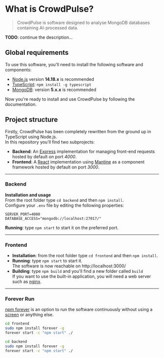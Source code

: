 # What is CrowdPulse?
> CrowdPulse is software designed to analyse MongoDB databases containing AI-processed data.

**TODO**: continue the description...

## Global requirements
To use this software, you'll need to install the following software and components:
- [Node.js](https://nodejs.org/it/download/) version **14.18.x** is recommended
- [TypeScript](https://www.typescriptlang.org/): `npm install -g typescript`
- [MongoDB](https://www.mongodb.com/try/download/community): version **5.x.x** is recommended

Now you're ready to install and use CrowdPulse by following the documentation.

## Project structure
Firstly, CrowdPulse has been completely rewritten from the ground up in TypeScript using Node.js.
<br>In this repository you'll find two subprojects:
- **Backend**: An [Express](https://expressjs.com/) implementation for managing front-end requests hosted by default on port _4000_.
- **Frontend**: A [React](https://it.reactjs.org/) implementation using [Mantine](https://mantine.dev/) as a component framework hosted by default on port _3000_.
-------------------

### Backend
**Installation and usage**
<br>From the root folder type `cd backend` and then `npm install`.
<br>Configure your `.env` file by editing the following properties:
```
SERVER_PORT=4000
DATABASE_ACCESS="mongodb://localhost:27017/"
```
**Running**: type `npm start` to start it on the preferred port.

-------------------
### Frontend
- **Installation**: from the root folder type `cd frontend` and then `npm install`.
- **Running**: type `npm start` to start it.
<br>The software is now reachable on http://localhost:3000/
- **Building**: type `npm build` and you'll find a new folder called `build`
<br>If you want to use the built-in application, you will need a web server such as [nginx](https://www.nginx.com/).

-------------------
### Forever Run
[npm forever](https://www.npmjs.com/package/forever) is an option to run the software continuously without using a [screen](https://linuxize.com/post/how-to-use-linux-screen/) or anything else.

```bash
cd frontend
sudo npm install forever -g
forever start -c "npm start" ./

cd backend
sudo npm install forever -g
forever start -c "npm start" ./
```
